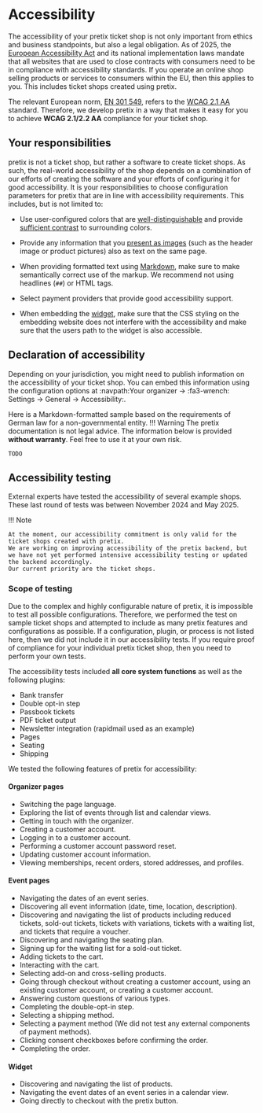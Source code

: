# Accessibility

The accessibility of your pretix ticket shop is not only important from ethics and business standpoints, but also a legal obligation.
As of 2025, the [European Accessibility Act](https://en.wikipedia.org/wiki/European_Accessibility_Act) and its national implementation laws mandate that all websites that are used to close contracts with consumers need to be in compliance with accessibility standards.
If you operate an online shop selling products or services to consumers within the EU, then this applies to you. 
This includes ticket shops created using pretix. 

The relevant European norm, [EN 301 549](https://en.wikipedia.org/wiki/EN_301_549), refers to the [WCAG 2.1 AA](https://en.wikipedia.org/wiki/Web_Content_Accessibility_Guidelines) standard.
Therefore, we develop pretix in a way that makes it easy for you to achieve **WCAG 2.1/2.2 AA** compliance for your ticket shop.

## Your responsibilities

pretix is not a ticket shop, but rather a software to create ticket shops.
As such, the real-world accessibility of the shop depends on a combination of our efforts of creating the software and your efforts of configuring it for good accessibility.
It is your responsibilities to choose configuration parameters for pretix that are in line with accessibility requirements.
This includes, but is not limited to:

- Use user-configured colors that are [well-distinguishable](https://www.w3.org/TR/WCAG22/#use-of-color) and provide [sufficient contrast](https://www.w3.org/TR/WCAG22/#contrast-minimum) to surrounding colors.

- Provide any information that you [present as images](https://www.w3.org/TR/WCAG22/#images-of-text) (such as the header image or product pictures) also as text on the same page. 

- When providing formatted text using [Markdown](../guides/markdown.md), make sure to make semantically correct use of the markup. 
We recommend not using headlines (``##``) or HTML tags. 

- Select payment providers that provide good accessibility support.

- When embedding the [widget](../guides/widget.md), make sure that the CSS styling on the embedding website does not interfere with the accessibility and make sure that the users path to the widget is also accessible.

## Declaration of accessibility

Depending on your jurisdiction, you might need to publish information on the accessibility of your ticket shop.
You can embed this information using the configuration options at :navpath:Your organizer → :fa3-wrench: Settings → General → Accessibility:. 

Here is a Markdown-formatted sample based on the requirements of German law for a non-governmental entity.
!!! Warning 
    The pretix documentation is not legal advice. 
    The information below is provided **without warranty**. 
Feel free to use it at your own risk.

```
TODO
```

## Accessibility testing

External experts have tested the accessibility of several example shops. 
These last round of tests was between November 2024 and May 2025.

!!! Note

    At the moment, our accessibility commitment is only valid for the ticket shops created with pretix.
    We are working on improving accessibility of the pretix backend, but we have not yet performed intensive accessibility testing or updated the backend accordingly. 
    Our current priority are the ticket shops. 

### Scope of testing

Due to the complex and highly configurable nature of pretix, it is impossible to test all possible configurations.
Therefore, we performed the test on sample ticket shops and attempted to include as many pretix features and configurations as possible.
If a configuration, plugin, or process is not listed here, then we did not include it in our accessibility tests.
If you require proof of compliance for your individual pretix ticket shop, then you need to perform your own tests.

The accessibility tests included **all core system functions** as well as the following plugins:

- Bank transfer
- Double opt-in step 
- Passbook tickets
- PDF ticket output
- Newsletter integration (rapidmail used as an example)
- Pages
- Seating
- Shipping

We tested the following features of pretix for accessibility: 

#### Organizer pages

- Switching the page language.
- Exploring the list of events through list and calendar views.
- Getting in touch with the organizer.
- Creating a customer account.
- Logging in to a customer account.
- Performing a customer account password reset.
- Updating customer account information.
- Viewing memberships, recent orders, stored addresses, and profiles.

#### Event pages

- Navigating the dates of an event series.
- Discovering all event information (date, time, location, description).
- Discovering and navigating the list of products including reduced tickets, sold-out tickets, tickets with variations, tickets with a waiting list, and tickets that require a voucher.
- Discovering and navigating the seating plan.
- Signing up for the waiting list for a sold-out ticket.
- Adding tickets to the cart. 
- Interacting with the cart. 
- Selecting add-on and cross-selling products.
- Going through checkout without creating a customer account, using an existing customer account, or creating a customer account.
- Answering custom questions of various types.
- Completing the double-opt-in step.
- Selecting a shipping method.
- Selecting a payment method (We did not test any external components of payment methods).
- Clicking consent checkboxes before confirming the order.
- Completing the order.

#### Widget

- Discovering and navigating the list of products.
- Navigating the event dates of an event series in a calendar view.
- Going directly to checkout with the pretix button.